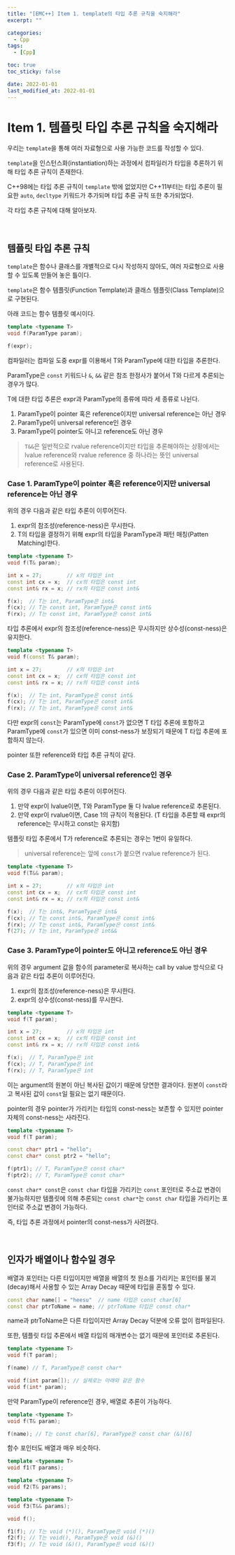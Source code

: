 ```yaml
---
title: "[EMC++] Item 1. template의 타입 추론 규칙을 숙지해라"
excerpt: ""

categories:
  - Cpp
tags:
  - [Cpp]

toc: true
toc_sticky: false

date: 2022-01-01
last_modified_at: 2022-01-01
---
```


# Item 1. 템플릿 타입 추론 규칙을 숙지해라

우리는 `template`을 통해 여러 자료형으로 사용 가능한 코드를 작성할 수 있다.

`template`을 인스턴스화(instantiation)하는 과정에서 컴파일러가 타입을 추론하기 위해 타입 추론 규칙이 존재한다.

C++98에는 타입 추론 규칙이 `template` 밖에 없었지만 C++11부터는 타입 추론이 필요한 `auto`, `decltype` 키워드가 추가되며 타입 추론 규칙 또한 추가되었다.

각 타입 추론 규칙에 대해 알아보자.

<br>

## 템플릿 타입 추론 규칙

`template`은 함수나 클래스를 개별적으로 다시 작성하지 않아도, 여러 자료형으로 사용할 수 있도록 만들어 놓은 틀이다.

`template`은 함수 템플릿(Function Template)과 클래스 템플릿(Class Template)으로 구현된다.

아래 코드는 함수 템플릿 예시이다.

```c++
template <typename T>
void f(ParamType param);

f(expr);
```

컴파일러는 컴파일 도중 expr를 이용해서 T와 ParamType에 대한 타입을 추론한다.

ParamType은 `const` 키워드나 `&`, `&&` 같은 참조 한정사가 붙어서 T와 다르게 추론되는 경우가 많다.

T에 대한 타입 추론은 expr과 ParamType의 종류에 따라 세 종류로 나뉜다.

1. ParamType이 pointer 혹은 reference이지만 universal reference는 아닌 경우
2. ParamType이 universal reference인 경우
3. ParamType이 pointer도 아니고 reference도 아닌 경우

> `T&&`은 일반적으로 rvalue reference이지만 타입을 추론해야하는 상황에서는 lvalue reference와 rvalue reference 중 하나라는 뜻인 universal reference로 사용된다.

### Case 1. ParamType이 pointer 혹은 reference이지만 universal reference는 아닌 경우

위의 경우 다음과 같은 타입 추론이 이루어진다.

1. expr의 참조성(reference-ness)은 무시한다.
2. T의 타입을 결정하기 위해 expr의 타입을 ParamType과 패턴 매칭(Patten Matching)한다.

```c++
template <typename T>
void f(T& param);

int x = 27;        // x의 타입은 int
const int cx = x;  // cx의 타입은 const int
const int& rx = x; // rx의 타입은 const int&

f(x);  // T는 int, ParamType은 int& 
f(cx); // T는 const int, ParamType은 const int& 
f(rx); // T는 const int, ParamType은 const int&
```
타입 추론에서 expr의 참조성(reference-ness)은 무시하지만 상수성(const-ness)은 유지한다.

```c++
template <typename T>
void f(const T& param);

int x = 27;        // x의 타입은 int
const int cx = x;  // cx의 타입은 const int
const int& rx = x; // rx의 타입은 const int&

f(x);  // T는 int, ParamType은 const int& 
f(cx); // T는 int, ParamType은 const int& 
f(rx); // T는 int, ParamType은 const int&
```

다만 expr의 `const`는 ParamType에 `const`가 없으면 T 타입 추론에 포함하고 ParamType에 `const`가 있으면 이미 const-ness가 보장되기 때문에 T 타입 추론에 포함하지 않는다.

pointer 또한 reference와 타입 추론 규칙이 같다.

### Case 2. ParamType이 universal reference인 경우

위의 경우 다음과 같은 타입 추론이 이루어진다.

1. 만약 expr이 lvalue이면, T와 ParamType 둘 다 lvalue reference로 추론된다.  
2. 만약 expr이 rvalue이면, Case 1의 규칙이 적용된다. (T 타입을 추론할 때 expr의 reference는 무시하고 const는 유지함)

템플릿 타입 추론에서 T가 reference로 추론되는 경우는 1번이 유일하다.

> universal reference는 앞에 `const`가 붙으면 rvalue reference가 된다.

```c++
template <typename T>
void f(T&& param);

int x = 27;        // x의 타입은 int
const int cx = x;  // cx의 타입은 const int
const int& rx = x; // rx의 타입은 const int&

f(x);  // T는 int&, ParamType은 int& 
f(cx); // T는 const int&, ParamType은 const int& 
f(rx); // T는 const int&, ParamType은 const int&
f(27); // T는 int, ParamType은 int&&
```

### Case 3. ParamType이 pointer도 아니고 reference도 아닌 경우

위의 경우 argument 값을 함수의 parameter로 복사하는 call by value 방식으로 다음과 같은 타입 추론이 이루어진다.

1. expr의 참조성(reference-ness)은 무시한다.
2. expr의 상수성(const-ness)를 무시한다.

```c++
template <typename T>
void f(T param);

int x = 27;        // x의 타입은 int
const int cx = x;  // cx의 타입은 const int
const int& rx = x; // rx의 타입은 const int&

f(x);  // T, ParamType은 int
f(cx); // T, ParamType은 int 
f(rx); // T, ParamType은 int
```

이는 argument의 원본이 아닌 복사된 값이기 때문에 당연한 결과이다. 원본이 `const`라고 복사된 값이 `const`일 필요는 없기 때문이다.

pointer의 경우 pointer가 가리키는 타입의 const-ness는 보존할 수 있지만 pointer 자체의 const-ness는 사라진다.

```c++
template <typename T>
void f(T param);

const char* ptr1 = "hello";
const char* const ptr2 = "hello";

f(ptr1); // T, ParamType은 const char* 
f(ptr2); // T, ParamType은 const char*
```
`const char* const`은 `const char` 타입을 가리키는 `const` 포인터로 주소값 변경이 불가능하지만 템플릿에 의해 추론되는 `const char*`는 `const char` 타입을 가리키는 포인터로 주소값 변경이 가능하다. 

즉, 타입 추론 과정에서 pointer의 const-ness가 사려졌다.

<br>

## 인자가 배열이나 함수일 경우 

배열과 포인터는 다른 타입이지만 배열을 배열의 첫 원소를 가리키는 포인터를 붕괴(decay)해서 사용할 수 있는 Array Decay 때문에 타입을 혼동할 수 있다.

```c++
const char name[] = "heesu"  // name 타입은 const char[6]
const char ptrToName = name; // ptrToName 타입은 const char*
```

name과 ptrToName은 다른 타입이지만 Array Decay 덕분에 오류 없이 컴파일된다.

또한, 템플릿 타입 추론에서 배열 타입의 매개변수는 없기 때문에 포인터로 추론된다.

```c++
template <typename T>
void f(T param);

f(name) // T, ParamType은 const char*
```
```c++
void f(int param[]); // 실제로는 아래와 같은 함수
void f(int* param);
```

만약 ParamType이 reference인 경우, 배열로 추론이 가능하다.

```c++
template <typename T>
void f(T& param);

f(name); // T는 const char[6], ParamType은 const char (&)[6]
```

함수 포인터도 배열과 매우 비슷하다.

```c++
template <typename T>
void f1(T params);

template <typename T>
void f2(T& params);

template <typename T>
void f3(T&& params);

void f();

f1(f); // T는 void (*)(), ParamType은 void (*)()
f2(f); // T는 void(), ParamType은 void (&)()
f3(f); // T는 void (&)(), ParamType은 void (&)()
```

<br>